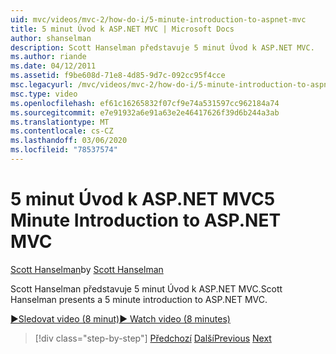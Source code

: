 ```yaml
---
uid: mvc/videos/mvc-2/how-do-i/5-minute-introduction-to-aspnet-mvc
title: 5 minut Úvod k ASP.NET MVC | Microsoft Docs
author: shanselman
description: Scott Hanselman představuje 5 minut Úvod k ASP.NET MVC.
ms.author: riande
ms.date: 04/12/2011
ms.assetid: f9be608d-71e8-4d85-9d7c-092cc95f4cce
msc.legacyurl: /mvc/videos/mvc-2/how-do-i/5-minute-introduction-to-aspnet-mvc
msc.type: video
ms.openlocfilehash: ef61c16265832f07cf9e74a531597cc962184a74
ms.sourcegitcommit: e7e91932a6e91a63e2e46417626f39d6b244a3ab
ms.translationtype: MT
ms.contentlocale: cs-CZ
ms.lasthandoff: 03/06/2020
ms.locfileid: "78537574"
---
```

# <a name="5-minute-introduction-to-aspnet-mvc"></a><span data-ttu-id="65f7b-103">5 minut Úvod k ASP.NET MVC</span><span class="sxs-lookup"><span data-stu-id="65f7b-103">5 Minute Introduction to ASP.NET MVC</span></span>

<span data-ttu-id="65f7b-104">[Scott Hanselman](https://github.com/shanselman)</span><span class="sxs-lookup"><span data-stu-id="65f7b-104">by [Scott Hanselman](https://github.com/shanselman)</span></span>

<span data-ttu-id="65f7b-105">Scott Hanselman představuje 5 minut Úvod k ASP.NET MVC.</span><span class="sxs-lookup"><span data-stu-id="65f7b-105">Scott Hanselman presents a 5 minute introduction to ASP.NET MVC.</span></span>

[<span data-ttu-id="65f7b-106">&#9654;Sledovat video (8 minut)</span><span class="sxs-lookup"><span data-stu-id="65f7b-106">&#9654; Watch video (8 minutes)</span></span>](https://channel9.msdn.com/Blogs/ASP-NET-Site-Videos/5-minute-introduction-to-aspnet-mvc)

> [!div class="step-by-step"]
> <span data-ttu-id="65f7b-107">[Předchozí](aspnet-mvc-2-render-action.md)
> [Další](how-to-best-learn-asp-net-mvc.md)</span><span class="sxs-lookup"><span data-stu-id="65f7b-107">[Previous](aspnet-mvc-2-render-action.md)
[Next](how-to-best-learn-asp-net-mvc.md)</span></span>
